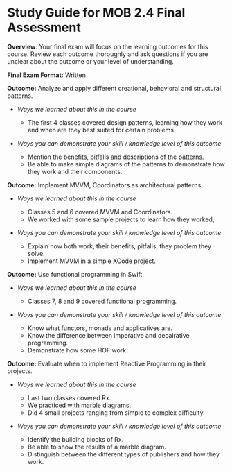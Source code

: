 # Study Guide for MOB 2.4 Final Assessment
**Overview**: Your final exam will focus on the learning outcomes for this course.  Review each outcome thoroughly and ask questions if you are unclear about the outcome or your level of understanding. 

**Final Exam Format:** Written 

**Outcome:** Analyze and apply different creational, behavioral and structural patterns.

- *Ways we learned about this in the course*
  - The first 4 classes covered design patterns, learning how they work and when are they best suited for certain problems.
  
- *Ways you can demonstrate your skill / knowledge level of this outcome*
  - Mention the benefits, pitfalls and descriptions of the patterns.
  - Be able to make simple diagrams of the patterns to demonstrate how they work and their components.
  
**Outcome:** Implement MVVM, Coordinators as architectural patterns.

- *Ways we learned about this in the course*
  - Classes 5 and 6 covered MVVM and Coordinators. 
  - We worked with some sample projects to learn how they worked,
  
- *Ways you can demonstrate your skill / knowledge level of this outcome*
  - Explain how both work, their benefits, pitfalls, they problem they solve.
  - Implement MVVM in a simple XCode project.

  
**Outcome:** Use functional programming in Swift.

- *Ways we learned about this in the course*
  - Classes 7, 8 and 9 covered functional programming.

- *Ways you can demonstrate your skill / knowledge level of this outcome*
  - Know what functors, monads and applicatives are.
  - Know the difference between imperative and decalrative programming.
  - Demonstrate how some HOF work.

**Outcome:** Evaluate when to implement Reactive Programming in their projects.

- *Ways we learned about this in the course*
  - Last two classes covered Rx.
  - We practiced with marble diagrams.
  - Did 4 small projects ranging from simple to complex difficulty.

- *Ways you can demonstrate your skill / knowledge level of this outcome*
  - Identify the building blocks of Rx.
  - Be able to show the results of a marble diagram.
  - Distinguish between the different types of publishers and how they work.

